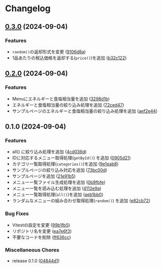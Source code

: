 # Changelog

## [0.3.0](https://github.com/ryohidaka/toriki-js/compare/v0.2.0...v0.3.0) (2024-09-04)


### Features

* `random()`の返却形式を変更 ([9106d8a](https://github.com/ryohidaka/toriki-js/commit/9106d8ac4de2b10dcf9a128d8a2c4da4dbd0c1c0))
* 1品あたりの税込価格を返却する(`price()`)を追加 ([b32c122](https://github.com/ryohidaka/toriki-js/commit/b32c122cb7cf3b662cacca459be9366f476ea4b1))

## [0.2.0](https://github.com/ryohidaka/toriki-js/compare/v0.1.0...v0.2.0) (2024-09-04)


### Features

* Menuにエネルギーと食塩相当量を追加 ([3298d1b](https://github.com/ryohidaka/toriki-js/commit/3298d1b169bf8ba521d340a05c47088a1127aa23))
* エネルギーと食塩相当量の絞り込み処理を追加 ([72ced47](https://github.com/ryohidaka/toriki-js/commit/72ced47f8c4adcde1893024b217855b21a0f9135))
* サンプルページのエネルギーと食塩相当量の絞り込み処理を追加 ([aef2e44](https://github.com/ryohidaka/toriki-js/commit/aef2e44b10f1bdf2cd2df77cf2cbe08b365f790d))

## 0.1.0 (2024-09-04)


### Features

* all() に絞り込み処理を追加 ([4cd036d](https://github.com/ryohidaka/toriki-js/commit/4cd036df72796ed821ada3e9c8d77729eca48afb))
* IDに対応するメニュー取得処理(`getById()`) を追加 ([0905d21](https://github.com/ryohidaka/toriki-js/commit/0905d21e61150568cdd58bda9bb4033d7b6b0031))
* カテゴリ一覧取得処理(`categories()`)を追加 ([9e1eab8](https://github.com/ryohidaka/toriki-js/commit/9e1eab82ecc496f0aedb2f5c3ef7a3e779ac2796))
* サンプルページの絞り込み対応を追加 ([73bc00d](https://github.com/ryohidaka/toriki-js/commit/73bc00dd4ed7f7b0135c26f39d17c487b92da19e))
* サンプルページを追加 ([21e91b5](https://github.com/ryohidaka/toriki-js/commit/21e91b5d6b8fbfc91fa77295ee456109202658ad))
* メニュー一覧ファイル生成処理を追加 ([0b9fbfe](https://github.com/ryohidaka/toriki-js/commit/0b9fbfe6a297c2893b92a5ae77de7fb01dad5f85))
* メニュー一覧を読み込む処理を追加 ([4112e9a](https://github.com/ryohidaka/toriki-js/commit/4112e9a034103fbedc54661abd00be8933449cf6))
* メニュー一覧取得処理(`all()`)を追加 ([aeb1bb0](https://github.com/ryohidaka/toriki-js/commit/aeb1bb0bea6566ecef6352702b8cc5165671e6cb))
* ランダムなメニューの組み合わせ取得処理(`random()`) を追加 ([e82cb72](https://github.com/ryohidaka/toriki-js/commit/e82cb72c4108c0f07ecd50465b5443c1e0cca569))


### Bug Fixes

* Vitestの設定を変更 ([99b1fb5](https://github.com/ryohidaka/toriki-js/commit/99b1fb52c35d96a526d5c442d605a78327f1f04f))
* リポジトリ名を変更 ([ea7e6f3](https://github.com/ryohidaka/toriki-js/commit/ea7e6f3cc0065282ee4758b75c92e6f3b72b7d9b))
* 不要なコードを削除 ([ff636cc](https://github.com/ryohidaka/toriki-js/commit/ff636ccb3eba56affac30ee59c929b71409c04f2))


### Miscellaneous Chores

* release 0.1.0 ([04844d1](https://github.com/ryohidaka/toriki-js/commit/04844d1db0a7787102c42dd56c0719ac60525a2f))
